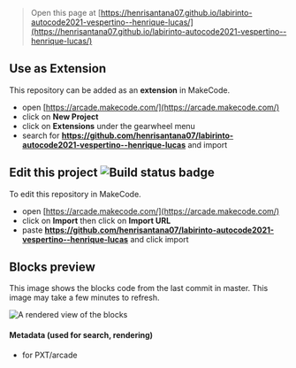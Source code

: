  


> Open this page at [https://henrisantana07.github.io/labirinto-autocode2021-vespertino--henrique-lucas/](https://henrisantana07.github.io/labirinto-autocode2021-vespertino--henrique-lucas/)

## Use as Extension

This repository can be added as an **extension** in MakeCode.

* open [https://arcade.makecode.com/](https://arcade.makecode.com/)
* click on **New Project**
* click on **Extensions** under the gearwheel menu
* search for **https://github.com/henrisantana07/labirinto-autocode2021-vespertino--henrique-lucas** and import

## Edit this project ![Build status badge](https://github.com/henrisantana07/labirinto-autocode2021-vespertino--henrique-lucas/workflows/MakeCode/badge.svg)

To edit this repository in MakeCode.

* open [https://arcade.makecode.com/](https://arcade.makecode.com/)
* click on **Import** then click on **Import URL**
* paste **https://github.com/henrisantana07/labirinto-autocode2021-vespertino--henrique-lucas** and click import

## Blocks preview

This image shows the blocks code from the last commit in master.
This image may take a few minutes to refresh.

![A rendered view of the blocks](https://github.com/henrisantana07/labirinto-autocode2021-vespertino--henrique-lucas/raw/master/.github/makecode/blocks.png)

#### Metadata (used for search, rendering)

* for PXT/arcade
<script src="https://makecode.com/gh-pages-embed.js"></script><script>makeCodeRender("{{ site.makecode.home_url }}", "{{ site.github.owner_name }}/{{ site.github.repository_name }}");</script>
